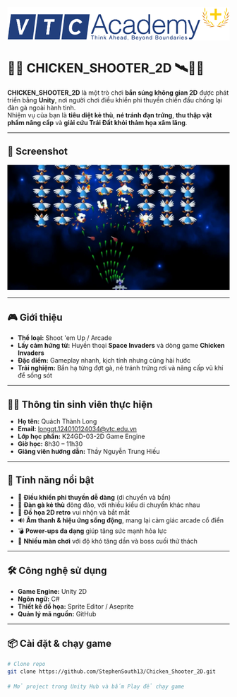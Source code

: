 ![alt text](img/vtclogo.png)

# 🚀🐤 CHICKEN_SHOOTER_2D  🛰️🐔🥚

**CHICKEN_SHOOTER_2D** là một trò chơi **bắn súng không gian 2D** được phát triển bằng **Unity**, nơi người chơi điều khiển phi thuyền chiến đấu chống lại đàn gà ngoài hành tinh.  
Nhiệm vụ của bạn là **tiêu diệt kẻ thù**, **né tránh đạn trứng**, **thu thập vật phẩm nâng cấp** và **giải cứu Trái Đất khỏi thảm họa xâm lăng**.  

---

## 📸 Screenshot  
![Chicken Shooter Screenshot](img/chickenvspace.png)  

---

## 🎮 Giới thiệu  

- **Thể loại:** Shoot 'em Up / Arcade  
- **Lấy cảm hứng từ:** Huyền thoại **Space Invaders** và dòng game **Chicken Invaders**  
- **Đặc điểm:** Gameplay nhanh, kịch tính nhưng cũng hài hước  
- **Trải nghiệm:** Bắn hạ từng đợt gà, né tránh trứng rơi và nâng cấp vũ khí để sống sót  

---

## 🧑‍💻 Thông tin sinh viên thực hiện  

- **Họ tên:** Quách Thành Long  
- **Email:** longqt.124010124034@vtc.edu.vn  
- **Lớp học phần:** K24GD-03-2D Game Engine  
- **Giờ học:** 8h30 – 11h30  
- **Giảng viên hướng dẫn:** Thầy Nguyễn Trung Hiếu  

---

## 🚀 Tính năng nổi bật  

- 🚀 **Điều khiển phi thuyền dễ dàng** (di chuyển và bắn)  
- 🐔 **Đàn gà kẻ thù** đông đảo, với nhiều kiểu di chuyển khác nhau  
- 🎨 **Đồ họa 2D retro** vui nhộn và bắt mắt  
- 🔊 **Âm thanh & hiệu ứng sống động**, mang lại cảm giác arcade cổ điển  
- 💣 **Power-ups đa dạng** giúp tăng sức mạnh hỏa lực  
- 👾 **Nhiều màn chơi** với độ khó tăng dần và boss cuối thử thách  

---

## 🛠️ Công nghệ sử dụng  

- **Game Engine:** Unity 2D  
- **Ngôn ngữ:** C#  
- **Thiết kế đồ họa:** Sprite Editor / Aseprite  
- **Quản lý mã nguồn:** GitHub  

---

## 📦 Cài đặt & chạy game  

```bash
# Clone repo
git clone https://github.com/StephenSouth13/Chicken_Shooter_2D.git

# Mở project trong Unity Hub và bấm Play để chạy game

